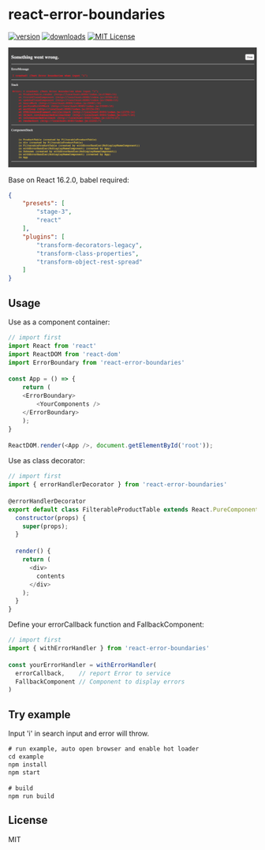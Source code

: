 # react-error-boundaries

[![version](https://img.shields.io/npm/v/react-error-boundaries.svg?style=flat-square)](http://npm.im/react-popconfirm)
[![downloads](https://img.shields.io/npm/dm/react-error-boundaries.svg?style=flat-square)](http://npm-stat.com/charts.html?package=react-popconfirm&from=2017-04-07)
[![MIT License](https://img.shields.io/npm/l/react-error-boundaries.svg?style=flat-square)](http://opensource.org/licenses/MIT)

![react-error-boundaries](https://raw.githubusercontent.com/Chyrain/MDPictures/master/res/react_error_boundaries.png)

Base on React 16.2.0, babel required:

```json
{
    "presets": [
        "stage-3",
        "react"
    ],
    "plugins": [
        "transform-decorators-legacy",
        "transform-class-properties",
        "transform-object-rest-spread"
    ]
}
```

## Usage

Use as a component container:

```js
// import first
import React from 'react'
import ReactDOM from 'react-dom'
import ErrorBoundary from 'react-error-boundaries'

const App = () => {
    return (
    <ErrorBoundary>
        <YourComponents />
    </ErrorBoundary>
    );
}

ReactDOM.render(<App />, document.getElementById('root'));
```

Use as class decorator:

```js
// import first
import { errorHandlerDecorator } from 'react-error-boundaries'

@errorHandlerDecorator
export default class FilterableProductTable extends React.PureComponent {
  constructor(props) {
    super(props);
  }

  render() {
    return (
      <div>
        contents
      </div>
    );
  }
}
```

Define your errorCallback function and FallbackComponent:

```js
// import first
import { withErrorHandler } from 'react-error-boundaries'

const yourErrorHandler = withErrorHandler(
  errorCallback,    // report Error to service
  FallbackComponent // Component to display errors
)

```

## Try example

Input 'i' in search input and error will throw.

```shell
# run example, auto open browser and enable hot loader
cd example
npm install
npm start

# build
npm run build
```

## License

MIT